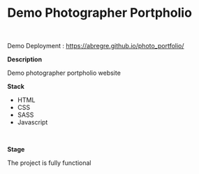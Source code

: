 <h1>Demo Photographer Portpholio </h1><br>

Demo Deployment : https://abregre.github.io/photo_portfolio/
<br>


<strong>Description</strong><br>

Demo photographer portpholio website<br>
 
<strong>Stack</strong><br>
<ul>
  <li>HTML</li>
  <li>CSS</li>
  <li>SASS</li>
  <li>Javascript</li> 
</ul>
 <br>

<strong>Stage</strong><br>

The project is fully functional



